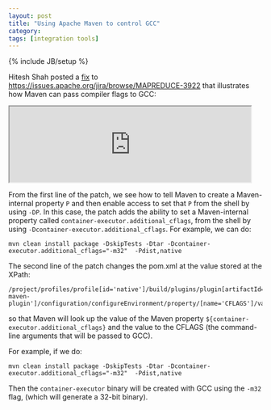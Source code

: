 ```yaml
---
layout: post
title: "Using Apache Maven to control GCC"
category: 
tags: [integration tools]
---
```

{% include JB/setup %}

Hitesh Shah posted a
[fix](https://issues.apache.org/jira/secure/attachment/12516199/MR-3922.1.patch)
to <https://issues.apache.org/jira/browse/MAPREDUCE-3922> that
illustrates how Maven can pass compiler flags to GCC:

<iframe width="95%" src="https://issues.apache.org/jira/secure/attachment/12516199/MR-3922.1.patch">

</iframe>

From the first line of the patch, we see how to tell Maven to create a
Maven-internal property `P` and then enable access to set that `P`
from the shell by using `-DP`.  In this case, the patch adds the
ability to set a Maven-internal property called
`container-executor.additional_cflags`, from the shell by using
`-Dcontainer-executor.additional_cflags`. For example, we can do:

    mvn clean install package -DskipTests -Dtar -Dcontainer-executor.additional_cflags="-m32"  -Pdist,native 

The second line of the patch changes the pom.xml at the value stored at the XPath:

    /project/profiles/profile[id='native']/build/plugins/plugin[artifactId='make-maven-plugin']/configuration/configureEnvironment/property/[name='CFLAGS']/value

so that Maven will look up the value of the Maven property
`${container-executor.additional_cflags}` and the value to the CFLAGS
(the command-line arguments that will be passed to GCC).

For example, if we do:

    mvn clean install package -DskipTests -Dtar -Dcontainer-executor.additional_cflags="-m32"  -Pdist,native 

Then the `container-executor` binary will be created with GCC using the `-m32` flag, (which will generate a 32-bit binary).
